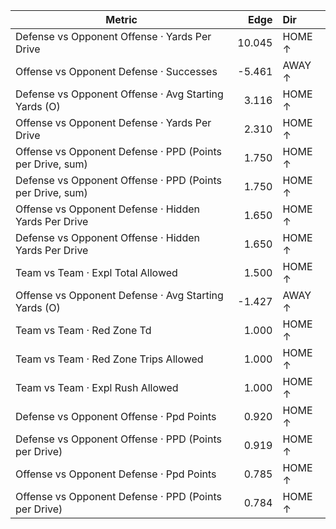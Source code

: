 | Metric | Edge | Dir |
|---|---:|:---|
| Defense vs Opponent Offense · Yards Per Drive | 10.045 | HOME ↑ |
| Offense vs Opponent Defense · Successes | -5.461 | AWAY ↑ |
| Defense vs Opponent Offense · Avg Starting Yards (O) | 3.116 | HOME ↑ |
| Offense vs Opponent Defense · Yards Per Drive | 2.310 | HOME ↑ |
| Offense vs Opponent Defense · PPD (Points per Drive, sum) | 1.750 | HOME ↑ |
| Defense vs Opponent Offense · PPD (Points per Drive, sum) | 1.750 | HOME ↑ |
| Offense vs Opponent Defense · Hidden Yards Per Drive | 1.650 | HOME ↑ |
| Defense vs Opponent Offense · Hidden Yards Per Drive | 1.650 | HOME ↑ |
| Team vs Team · Expl Total Allowed | 1.500 | HOME ↑ |
| Offense vs Opponent Defense · Avg Starting Yards (O) | -1.427 | AWAY ↑ |
| Team vs Team · Red Zone Td | 1.000 | HOME ↑ |
| Team vs Team · Red Zone Trips Allowed | 1.000 | HOME ↑ |
| Team vs Team · Expl Rush Allowed | 1.000 | HOME ↑ |
| Defense vs Opponent Offense · Ppd Points | 0.920 | HOME ↑ |
| Defense vs Opponent Offense · PPD (Points per Drive) | 0.919 | HOME ↑ |
| Offense vs Opponent Defense · Ppd Points | 0.785 | HOME ↑ |
| Offense vs Opponent Defense · PPD (Points per Drive) | 0.784 | HOME ↑ |
